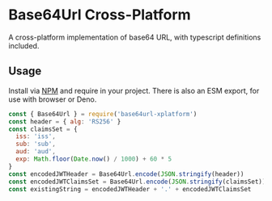 # Base64Url Cross-Platform

A cross-platform implementation of base64 URL, with typescript definitions included.

## Usage

Install via [NPM](https://www.npmjs.com/package/base64url-xplatform) and require in your project. There is also an ESM export, for use with browser or Deno.

```js
const { Base64Url } = require('base64url-xplatform')
const header = { alg: 'RS256' }
const claimsSet = {
  iss: 'iss',
  sub: 'sub',
  aud: 'aud',
  exp: Math.floor(Date.now() / 1000) + 60 * 5
}
const encodedJWTHeader = Base64Url.encode(JSON.stringify(header))
const encodedJWTClaimsSet = Base64Url.encode(JSON.stringify(claimsSet))
const existingString = encodedJWTHeader + '.' + encodedJWTClaimsSet
```
